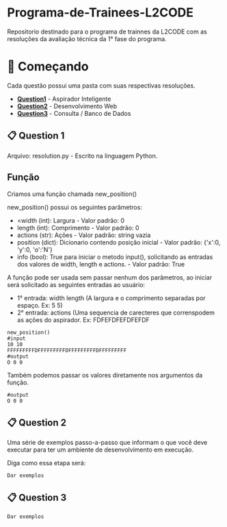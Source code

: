 # Programa-de-Trainees-L2CODE

Repositorio destinado para o programa de trainnes da L2CODE com as resoluções da avaliação técnica da 1° fase do programa.


# 🚀 Começando

Cada questão possui uma pasta com suas respectivas resoluções.

- **[Question1](#-question-1)** - Aspirador Inteligente
- **[Question2](#-question-2)** - Desenvolvimento Web
- **[Question3](#-question-3)** - Consulta / Banco de Dados


📋 Question 1
------------

Arquivo: resolution.py - Escrito na linguagem Python.

Função
------------
Criamos uma função chamada new_position()

new_position() possui os seguintes parâmetros:
- <width (int): Largura - Valor padrão: 0
- length (int): Comprimento - Valor padrão: 0
- actions (str): Ações - Valor padrão: string vazia
- position (dict): Dicionario contendo posição inicial - Valor padrão: {'x':0, 'y':0, 'o':'N'}
- info (bool): True para iniciar o metodo input(), solicitando as entradas dos valores de width, length e actions. - Valor padrão: True

A função pode ser usada sem passar nenhum dos parâmetros, ao iniciar será solicitado as seguintes entradas ao usuário:
- 1° entrada: width length (A largura e o comprimento separadas por espaço. Ex: 5 5)
- 2° entrada: actions (Uma sequencia de carecteres que correnspodem as ações do aspirador. Ex: FDFEFDFEFDFEFDF
```
new_position()
#input
10 10
FFFFFFFFFDFFFFFFFFFDFFFFFFFFFDFFFFFFFFF
#output
O 0 0 
```
Também podemos passar os valores diretamente nos argumentos da função.
```new_position(width=5, length=5, actions="FDFEFDFEFDFEFDF", position={'x':0, 'y':0, 'o':'N'}, info=False
#output
O 0 0
```
📋 Question 2
------------

Uma série de exemplos passo-a-passo que informam o que você deve executar para ter um ambiente de desenvolvimento em execução.

Diga como essa etapa será:

```
Dar exemplos
```
📋 Question 3
------------

```
Dar exemplos
```
